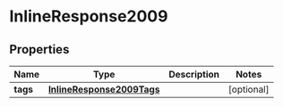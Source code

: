
# InlineResponse2009

## Properties
Name | Type | Description | Notes
------------ | ------------- | ------------- | -------------
**tags** | [**InlineResponse2009Tags**](InlineResponse2009Tags.md) |  |  [optional]



